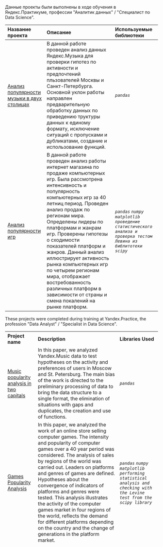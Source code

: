 Данные проекты были выполнены в ходе обучения в Яндекс.Практикуме, профессии "Аналитик данных" / "Специалист по Data Science".

<table>
<thead>
<tr>
<th align="left">Название проекта</th>
<th align="left">Описание</th>
<th align="left">Используемые библиотеки</th>
</tr>
</thead>
<tbody>
 
 <tr>
<td align="left"><a href="https://github.com/drunyzzz/my_projects_practicum/tree/main/games_popularity_analysis">Анализ популярности музыки в двух столицах</a></td>
<td align="left">В данной работе проведен анализ данных Яндекс.Музыка для проверки гипотез по активности и предпочтений пльзователей Москвы и Санкт-Петербурга.
Основной уклон работы направлен предварительную обработку данных по приведению труктуры данных к единому формату, исключение ситуаций с пропусками и дубликатами, создание и использование функций.
</td>
<td align="left"><em> 
    <code>pandas</code>
  </em></td>
</tr>    
     
<tr>
<td align="left"><a href="https://github.com/drunyzzz/my_projects_practicum/tree/main/games_popularity_analysis">Анализ популярности игр</a></td>
<td align="left">В данной работе проведен анализ работы интернет магазина по продаже компьютерных игр.
Была рассмотрена интенсивность и популярность компьютерных игр за 40 летниц период. Проведен анализ продаж по регионам мира.
Определены лидеры по платформам и жанрам игр.
Проверены гипотезы о сходимости показателей платформ и жанров.
Данный анализ иллюстрирует активность рынка компьютерных игр по четырем регионам мира, отображает востребованность различных платформ в зависимости от страны и смена покалений на рынке платформ.</td>
<td align="left"><em> 
     <code>pandas</code>
    <code>numpy</code>
    <code>matplotlib</code>
    <code>проведение статистического анализа и проверка тестом Левина из библитотеки scipy</code>
  </em></td>
</tr>
</tbody>
</table>


These projects were completed during training at Yandex.Practice, the profession "Data Analyst" / "Specialist in Data Science".

<table>
<thead>
<tr>
<th align="left">Project name</th>
<th align="left">Description</th>
<th align="left">Libraries Used</th>
</tr>
</thing>
<body>

 <tr>
<td align="left"><a href="https://github.com/drunyzzz/my_projects_practicum/tree/main/games_popularity_analysis">Music popularity analysis in two capitals</a></td>
<td align="left">In this paper, we analyzed Yandex.Music data to test hypotheses on the activity and preferences of users in Moscow and St. Petersburg.
The main bias of the work is directed to the preliminary processing of data to bring the data structure to a single format, the elimination of situations with gaps and duplicates, the creation and use of functions.
</td>
<td align="left"><em>
     <code>pandas</code>
   </em></td>
</tr>
     
<tr>
<td align="left"><a href="https://github.com/drunyzzz/my_projects_practicum/tree/main/games_popularity_analysis">Games Popularity Analysis</a></td>
<td align="left">In this paper, we analyzed the work of an online store selling computer games.
The intensity and popularity of computer games over a 40 year period was considered. The analysis of sales by regions of the world was carried out.
Leaders on platforms and genres of games are defined.
Hypotheses about the convergence of indicators of platforms and genres were tested.
This analysis illustrates the activity of the computer games market in four regions of the world, reflects the demand for different platforms depending on the country and the change of generations in the platform market.</td>
<td align="left">
  <em> 
    <code>pandas</code>
    <code>numpy</code>
    <code>matplotlib</code>
    <code>performing statistical analysis and checking with the Levine test from the scipy library</code>
  </em></td>
</tr>
</tbody>
</table>


